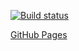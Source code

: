 [![Build status](https://ci.appveyor.com/api/projects/status/9ayn6crfuu7xqmd4/branch/master?svg=true)](https://ci.appveyor.com/project/MaxKrch/ahj-lesson7-task1-frontend/branch/master)

[GitHub Pages](https://maxkrch.github.io/ahj-lesson7-task1-frontend/)